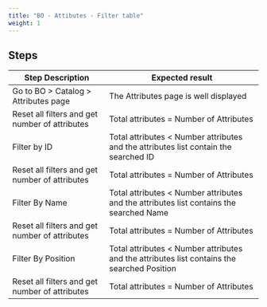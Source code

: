 ```yaml
---
title: "BO - Attibutes - Filter table"
weight: 1
---
```

## Steps
| Step Description | Expected result |
| ----- | ----- |
| Go to BO > Catalog > Attributes page | The Attributes page is well displayed |
| Reset all filters and get number of attributes | Total attributes = Number of Attributes |
| Filter by ID | Total attributes < Number attributes and the attributes list contain the searched ID |
| Reset all filters and get number of attributes | Total attributes = Number of Attributes |
| Filter By Name | Total attributes < Number attributes and the attributes list contains the searched Name |
| Reset all filters and get number of attributes | Total attributes = Number of Attributes |
| Filter By Position | Total attributes < Number attributes and the attributes list contains the searched Position |
| Reset all filters and get number of attributes | Total attributes = Number of Attributes |
